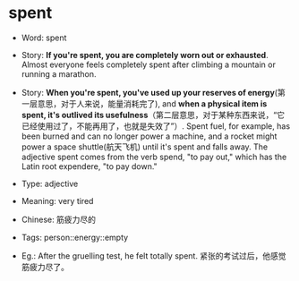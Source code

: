 # spent

- Word: spent
- Story: **If you're spent, you are completely worn out or exhausted**. Almost everyone feels completely spent after climbing a mountain or running a marathon.
- Story: **When you're spent, you've used up your reserves of energy**(第一层意思，对于人来说，能量消耗完了), and **when a physical item is spent, it's outlived its usefulness**（第二层意思，对于某种东西来说，“它已经使用过了，不能再用了，也就是失效了”）. Spent fuel, for example, has been burned and can no longer power a machine, and a rocket might power a space shuttle(航天飞机) until it's spent and falls away. The adjective spent comes from the verb spend, "to pay out," which has the Latin root expendere, "to pay down."

- Type: adjective
- Meaning: very tired
- Chinese: 筋疲力尽的
- Tags: person::energy::empty
- Eg.: After the gruelling test, he felt totally spent. 紧张的考试过后，他感觉筋疲力尽了。

